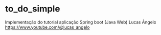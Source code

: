 # to_do_simple
Implementação do tutorial aplicação Spring boot (Java Web)
Lucas Ângelo https://www.youtube.com/@lucas_angelo
